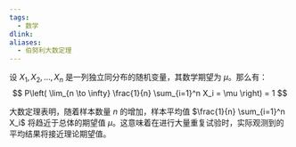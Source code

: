 ```yaml
---
tags:
  - 数学
dlink: 
aliases:
  - 伯努利大数定理
---
```

设 $X_1, X_2, \ldots, X_n$ 是一列独立同分布的随机变量，其数学期望为 $\mu$。那么有： 
$$ P\left( \lim_{n \to \infty} \frac{1}{n} \sum_{i=1}^n X_i = \mu \right) = 1 $$

大数定理表明，随着样本数量 $n$ 的增加，样本平均值 $\frac{1}{n} \sum_{i=1}^n X_i$ 将趋近于总体的期望值 $\mu$。这意味着在进行大量重复试验时，实际观测到的平均结果将接近理论期望值。